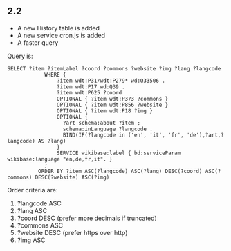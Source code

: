 ## 2.2

- A new History table is added
- A new service cron.js is added
- A faster query

Query is:

~~~
SELECT ?item ?itemLabel ?coord ?commons ?website ?img ?lang ?langcode
            WHERE {
                ?item wdt:P31/wdt:P279* wd:Q33506 .
                ?item wdt:P17 wd:Q39 .
                ?item wdt:P625 ?coord
                OPTIONAL { ?item wdt:P373 ?commons }
                OPTIONAL { ?item wdt:P856 ?website }
                OPTIONAL { ?item wdt:P18 ?img }
                OPTIONAL {
                  ?art schema:about ?item ;
                  schema:inLanguage ?langcode .
                  BIND(IF(?langcode in ('en', 'it', 'fr', 'de'),?art,?langcode) AS ?lang)
                }
                SERVICE wikibase:label { bd:serviceParam wikibase:language "en,de,fr,it". }
            }
          ORDER BY ?item ASC(?langcode) ASC(?lang) DESC(?coord) ASC(?commons) DESC(?website) ASC(?img)
~~~

Order criteria are:

1. ?langcode	ASC
2. ?lang	ASC
3. ?coord	DESC  (prefer more decimals if truncated)
4. ?commons 	ASC
5. ?website	DESC    (prefer https over http)
6. ?img	ASC
